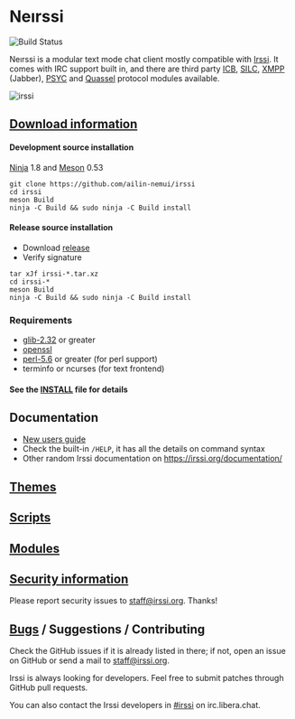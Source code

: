 # Neırssi

![Build Status](https://github.com/ailin-nemui/irssi/workflows/Check%20Irssi/badge.svg?branch=master)

Neırssi is a modular text mode chat client mostly compatible with
[Irssi](https://irssi.org). It comes with IRC support built in, and
there are third party [ICB](https://github.com/jperkin/irssi-icb),
[SILC](http://www.silcnet.org/),
[XMPP](http://cybione.org/~irssi-xmpp/) (Jabber),
[PSYC](http://about.psyc.eu/Irssyc) and
[Quassel](https://github.com/phhusson/quassel-irssi) protocol modules
available.

![irssi](https://user-images.githubusercontent.com/5665186/154820868-50c35841-04f4-4f4c-8df9-dd5aa4bbcde8.png)

## [Download information](https://ailin-nemui.github.io/irssi/Getting.html)

#### Development source installation

[Ninja](https://ninja-build.org/) 1.8 and [Meson](https://mesonbuild.com/) 0.53

```
git clone https://github.com/ailin-nemui/irssi
cd irssi
meson Build
ninja -C Build && sudo ninja -C Build install
```

#### Release source installation

* Download [release](https://github.com/ailin-nemui/irssi/releases)
* Verify signature
```
tar xJf irssi-*.tar.xz
cd irssi-*
meson Build
ninja -C Build && sudo ninja -C Build install
```

### Requirements

- [glib-2.32](https://wiki.gnome.org/Projects/GLib) or greater
- [openssl](https://www.openssl.org/)
- [perl-5.6](https://www.perl.org/) or greater (for perl support)
- terminfo or ncurses (for text frontend)

#### See the [INSTALL](INSTALL) file for details

## Documentation

* [New users guide](https://ailin-nemui.github.io/irssi/New-users.html)
* Check the built-in `/HELP`, it has all the details on command syntax
* Other random Irssi documentation on https://irssi.org/documentation/

## [Themes](https://irssi-import.github.io/themes/)

## [Scripts](https://scripts.irssi.org/)

## [Modules](https://ailin-nemui.github.io/irssi/Modules.html)

## [Security information](https://irssi.org/security/)

Please report security issues to staff@irssi.org. Thanks!

## [Bugs](https://github.com/irssi/irssi/issues) / Suggestions / Contributing

Check the GitHub issues if it is already listed in there; if not, open
an issue on GitHub or send a mail to [staff@irssi.org](mailto:staff@irssi.org).

Irssi is always looking for developers. Feel free to submit patches through
GitHub pull requests.

You can also contact the Irssi developers in
[#irssi](https://irssi.org/support/irc/) on irc.libera.chat.
